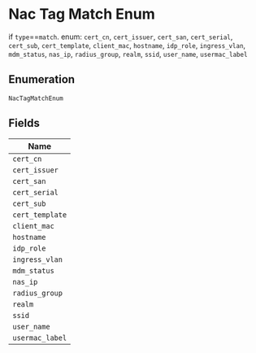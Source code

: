 
# Nac Tag Match Enum

if `type`==`match`. enum: `cert_cn`, `cert_issuer`, `cert_san`, `cert_serial`, `cert_sub`, `cert_template`, `client_mac`, `hostname`, `idp_role`, `ingress_vlan`, `mdm_status`, `nas_ip`, `radius_group`, `realm`, `ssid`, `user_name`, `usermac_label`

## Enumeration

`NacTagMatchEnum`

## Fields

| Name |
|  --- |
| `cert_cn` |
| `cert_issuer` |
| `cert_san` |
| `cert_serial` |
| `cert_sub` |
| `cert_template` |
| `client_mac` |
| `hostname` |
| `idp_role` |
| `ingress_vlan` |
| `mdm_status` |
| `nas_ip` |
| `radius_group` |
| `realm` |
| `ssid` |
| `user_name` |
| `usermac_label` |

